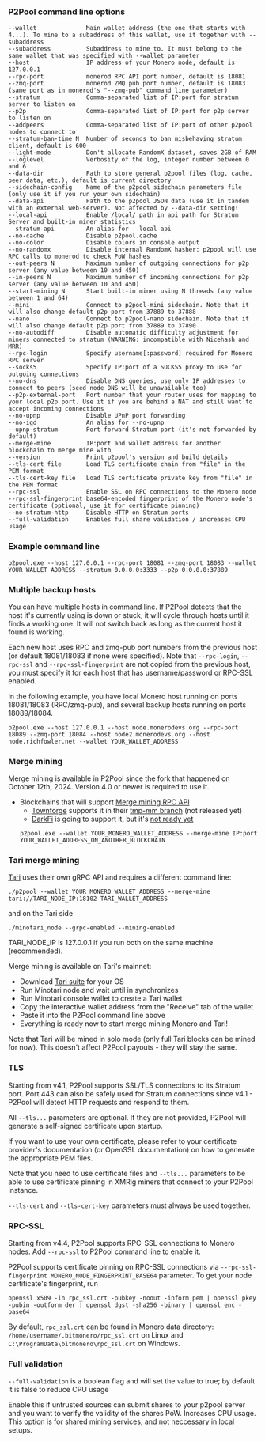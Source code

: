 ### P2Pool command line options

```
--wallet              Main wallet address (the one that starts with 4...). To mine to a subaddress of this wallet, use it together with --subaddress
--subaddress          Subaddress to mine to. It must belong to the same wallet that was specified with --wallet parameter
--host                IP address of your Monero node, default is 127.0.0.1
--rpc-port            monerod RPC API port number, default is 18081
--zmq-port            monerod ZMQ pub port number, default is 18083 (same port as in monerod's "--zmq-pub" command line parameter)
--stratum             Comma-separated list of IP:port for stratum server to listen on
--p2p                 Comma-separated list of IP:port for p2p server to listen on
--addpeers            Comma-separated list of IP:port of other p2pool nodes to connect to
--stratum-ban-time N  Number of seconds to ban misbehaving stratum client, default is 600
--light-mode          Don't allocate RandomX dataset, saves 2GB of RAM
--loglevel            Verbosity of the log, integer number between 0 and 6
--data-dir            Path to store general p2pool files (log, cache, peer data, etc.), default is current directory
--sidechain-config    Name of the p2pool sidechain parameters file (only use it if you run your own sidechain)
--data-api            Path to the p2pool JSON data (use it in tandem with an external web-server). Not affected by --data-dir setting!
--local-api           Enable /local/ path in api path for Stratum Server and built-in miner statistics
--stratum-api         An alias for --local-api
--no-cache            Disable p2pool.cache
--no-color            Disable colors in console output
--no-randomx          Disable internal RandomX hasher: p2pool will use RPC calls to monerod to check PoW hashes
--out-peers N         Maximum number of outgoing connections for p2p server (any value between 10 and 450)
--in-peers N          Maximum number of incoming connections for p2p server (any value between 10 and 450)
--start-mining N      Start built-in miner using N threads (any value between 1 and 64)
--mini                Connect to p2pool-mini sidechain. Note that it will also change default p2p port from 37889 to 37888
--nano                Connect to p2pool-nano sidechain. Note that it will also change default p2p port from 37889 to 37890
--no-autodiff         Disable automatic difficulty adjustment for miners connected to stratum (WARNING: incompatible with Nicehash and MRR)
--rpc-login           Specify username[:password] required for Monero RPC server
--socks5              Specify IP:port of a SOCKS5 proxy to use for outgoing connections
--no-dns              Disable DNS queries, use only IP addresses to connect to peers (seed node DNS will be unavailable too)
--p2p-external-port   Port number that your router uses for mapping to your local p2p port. Use it if you are behind a NAT and still want to accept incoming connections
--no-upnp             Disable UPnP port forwarding
--no-igd              An alias for --no-upnp
--upnp-stratum        Port forward Stratum port (it's not forwarded by default)
--merge-mine          IP:port and wallet address for another blockchain to merge mine with
--version             Print p2pool's version and build details
--tls-cert file       Load TLS certificate chain from "file" in the PEM format
--tls-cert-key file   Load TLS certificate private key from "file" in the PEM format
--rpc-ssl             Enable SSL on RPC connections to the Monero node
--rpc-ssl-fingerprint base64-encoded fingerprint of the Monero node's certificate (optional, use it for certificate pinning)
--no-stratum-http     Disable HTTP on Stratum ports
--full-validation     Enables full share validation / increases CPU usage
```

### Example command line

```
p2pool.exe --host 127.0.0.1 --rpc-port 18081 --zmq-port 18083 --wallet YOUR_WALLET_ADDRESS --stratum 0.0.0.0:3333 --p2p 0.0.0.0:37889
```

### Multiple backup hosts

You can have multiple hosts in command line. If P2Pool detects that the host it's currently using is down or stuck, it will cycle through hosts until it finds a working one. It will not switch back as long as the current host it found is working.

Each new host uses RPC and zmq-pub port numbers from the previous host (or default 18081/18083 if none were specified). Note that `--rpc-login`, `--rpc-ssl` and `--rpc-ssl-fingerprint` are not copied from the previous host, you must specify it for each host that has username/password or RPC-SSL enabled.

In the following example, you have local Monero host running on ports 18081/18083 (RPC/zmq-pub), and several backup hosts running on ports 18089/18084.


```
p2pool.exe --host 127.0.0.1 --host node.monerodevs.org --rpc-port 18089 --zmq-port 18084 --host node2.monerodevs.org --host node.richfowler.net --wallet YOUR_WALLET_ADDRESS
```

### Merge mining

Merge mining is available in P2Pool since the fork that happened on October 12th, 2024. Version 4.0 or newer is required to use it.

- Blockchains that will support [Merge mining RPC API](https://github.com/SChernykh/p2pool/blob/master/docs/MERGE_MINING.MD#proposed-rpc-api)
  - [Townforge](https://townforge.net/) supports it in their [tmp-mm branch](https://git.townforge.net/townforge/townforge/src/branch/tmp-mm) (not released yet)
  - [DarkFi](https://dark.fi/) is going to support it, but it's [not ready yet](https://github.com/darkrenaissance/darkfi/issues/244)
  ```
  p2pool.exe --wallet YOUR_MONERO_WALLET_ADDRESS --merge-mine IP:port YOUR_WALLET_ADDRESS_ON_ANOTHER_BLOCKCHAIN
  ```

### Tari merge mining

[Tari](https://www.tari.com/) uses their own gRPC API and requires a different command line:
```
./p2pool --wallet YOUR_MONERO_WALLET_ADDRESS --merge-mine tari://TARI_NODE_IP:18102 TARI_WALLET_ADDRESS
```
and on the Tari side
```
./minotari_node --grpc-enabled --mining-enabled
```
TARI_NODE_IP is 127.0.0.1 if you run both on the same machine (recommended).

Merge mining is available on Tari's mainnet:
- Download [Tari suite](https://github.com/tari-project/tari/releases/latest) for your OS
- Run Minotari node and wait until in synchronizes
- Run Minotari console wallet to create a Tari wallet
- Copy the interactive wallet address from the "Receive" tab of the wallet
- Paste it into the P2Pool command line above
- Everything is ready now to start merge mining Monero and Tari!

Note that Tari will be mined in solo mode (only full Tari blocks can be mined for now). This doesn't affect P2Pool payouts - they will stay the same.

### TLS

Starting from v4.1, P2Pool supports SSL/TLS connections to its Stratum port. Port 443 can also be safely used for Stratum connections since v4.1 - P2Pool will detect HTTP requests and respond to them.

All `--tls...` parameters are optional. If they are not provided, P2Pool will generate a self-signed certificate upon startup.

If you want to use your own certificate, please refer to your certificate provider's documentation (or OpenSSL documentation) on how to generate the appropriate PEM files.

Note that you need to use certificate files and `--tls...` parameters to be able to use certificate pinning in XMRig miners that connect to your P2Pool instance.

`--tls-cert` and `--tls-cert-key` parameters must always be used together.

### RPC-SSL

Starting from v4.4, P2Pool supports RPC-SSL connections to Monero nodes. Add `--rpc-ssl` to P2Pool command line to enable it.

P2Pool supports certificate pinning on RPC-SSL connections via `--rpc-ssl-fingerprint MONERO_NODE_FINGERPRINT_BASE64` parameter. To get your node certificate's fingerprint, run

```
openssl x509 -in rpc_ssl.crt -pubkey -noout -inform pem | openssl pkey -pubin -outform der | openssl dgst -sha256 -binary | openssl enc -base64
```

By default, `rpc_ssl.crt` can be found in Monero data directory: `/home/username/.bitmonero/rpc_ssl.crt` on Linux and `C:\ProgramData\bitmonero\rpc_ssl.crt` on Windows.


### Full validation

`--full-validation` is a boolean flag and will set the value to true; by default it is false to reduce CPU usage

Enable this if untrusted sources can submit shares to your p2pool server and you want to verify the validity of the shares PoW.  Increases CPU usage.
This option is for shared mining services, and not neccessary in local setups.